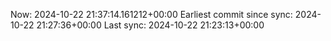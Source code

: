 Now: 2024-10-22 21:37:14.161212+00:00 Earliest commit since sync: 2024-10-22 21:27:36+00:00 Last sync: 2024-10-22 21:23:13+00:00
